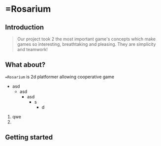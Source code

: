# =Rosarium
## Introduction

> Our project took 2 the most important game's concepts which make games so interesting, breathtaking and pleasing. They are simplicity and teamwork!

## What about?

`=Rosarium` is 2d platformer allowing cooperative game

* asd
  * asd
    * asd
      * s
        * d	

1. qwe
2. 

## Getting started
